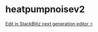 # heatpumpnoisev2

[Edit in StackBlitz next generation editor ⚡️](https://stackblitz.com/~/github.com/jackcharles33/heatpumpnoisev2)